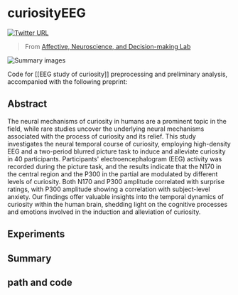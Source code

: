 # curiosityEEG 
[![Twitter URL](https://img.shields.io/twitter/url?label=%40ANDlab3&style=social&url=https%3A%2F%2Ftwitter.com%2FANDlab3)
](https://twitter.com/ANDlab3)

> From [Affective, Neuroscience, and Decision-making Lab](https://andlab-um.com)

![Summary images](summary_curiosity-v2.png)

Code for [[EEG study of curiosity]] preprocessing and preliminary analysis, accompanied with the following preprint:


## Abstract
The neural mechanisms of curiosity in humans are a prominent topic in the field, while rare studies uncover the underlying neural mechanisms associated with the process of curiosity and its relief. This study investigates the neural temporal course of curiosity, employing high-density EEG and a two-period blurred picture task to induce and alleviate curiosity in 40 participants. Participants' electroencephalogram (EEG) activity was recorded during the picture task, and the results indicate that the N170 in the central region and the P300 in the partial are modulated by different levels of curiosity. Both N170 and P300 amplitude correlated with surprise ratings, with P300 amplitude showing a correlation with subject-level anxiety. Our findings offer valuable insights into the temporal dynamics of curiosity within the human brain, shedding light on the cognitive processes and emotions involved in the induction and alleviation of curiosity.

## Experiments

## Summary


## path and code
